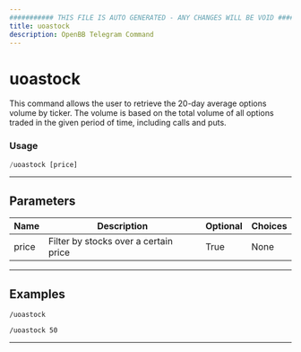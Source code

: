 ```yaml
---
########### THIS FILE IS AUTO GENERATED - ANY CHANGES WILL BE VOID ###########
title: uoastock
description: OpenBB Telegram Command
---
```


# uoastock

This command allows the user to retrieve the 20-day average options volume by ticker. The volume is based on the total volume of all options traded in the given period of time, including calls and puts.

### Usage

```python wordwrap
/uoastock [price]
```

---

## Parameters

| Name | Description | Optional | Choices |
| ---- | ----------- | -------- | ------- |
| price | Filter by stocks over a certain price | True | None |


---

## Examples

```
/uoastock
```
```
/uoastock 50
```
---
